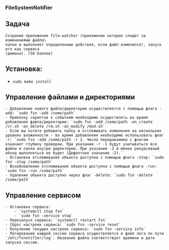 ### FileSystemNotifier

## Задача
    Создание приложения file-watcher (приложение которое следит за изменениями файла\
    папки и выполняет определенные действия, если файл изменился), запуск его как сервиса
    (демона). (50 баллов)

## Установка: 
  - `sudo make install`
    
## Управление файлами и директориями
    - Добавление нового файла/директории осуществляется с помощью флага -add: `sudo fsn -add /some/path`
    - Привязку скриптов к событиям необходимо осуществлять во время добавления файла/директории: `sudo fsn -add /some/path -on_create /cr.sh -on_delete /rm.sh -on_modify /mod.sh`
    - Если вы хотите добавить папку и отслеживать изменения на нескольких уровнях вложенности - во время добавления необходимо использовать флаг -r: `sudo fsn -add /some/path -r 2. Число передаваемое с флагом означает глубину проверки. При указании -r -1 будут учитываться все файлы и папки внутри директории. При указании -2 и менее рекурсивный обход выполняться не будет (Дефолтное значение -2).`
    - Остановка отслеживания объекта доступна с помощью флага -stop: `sudo fsn -stop /some/path`
    - Возобновление отслеживания объекта доступна с помощью флага -run: `sudo fsn -run /some/path`
    - Удаление объекта доступно через флаг -delete: `sudo fsn -delete /some/path`

## Управление сервисом
    - Остановка сервиса:
        - `systemctl stop fsn`
        - `sudo fsn -service stop`
    - Перезапуск сервиса: `systemctl restart fsn` 
    - Сброс настроек сервиса: `sudo fsn -service reset`
    - Получение текущих настроек сервиса: `sudo fsn -service info`
    - Логирование каждой сессии сервиса осуществляется в файл лога по пути `/etc/fsnotifier/log`. Название файла соответствует времени и дате запуска сессии.
    

